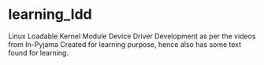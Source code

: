 # learning_ldd
Linux Loadable Kernel Module Device Driver Development as per the videos from In-Pyjama
Created for learning purpose, hence also has some text found for learning.

